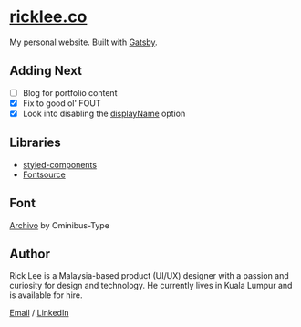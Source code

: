# [ricklee.co](https://ricklee.co)

My personal website. Built with [Gatsby](https://www.gatsbyjs.com).

## Adding Next

- [ ] Blog for portfolio content
- [x] Fix to good ol' FOUT
- [x] Look into disabling the [displayName](https://styled-components.com/docs/tooling#better-debugging) option

## Libraries

- [styled-components](https://styled-components.com)
- [Fontsource](https://fontsource.org)

## Font

[Archivo](https://www.omnibus-type.com/fonts/archivo) by Ominibus-Type

## Author

Rick Lee is a Malaysia-based product (UI/UX) designer with a passion and curiosity for design and technology. He currently lives in Kuala Lumpur and is available for hire.

[Email](mailto:hello@ricklee.co) / [LinkedIn](https://www.linkedin.com/in/rickwsonlee)
